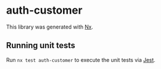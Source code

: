 # auth-customer

This library was generated with [Nx](https://nx.dev).

## Running unit tests

Run `nx test auth-customer` to execute the unit tests via [Jest](https://jestjs.io).
